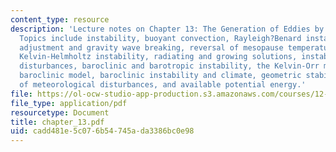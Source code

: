 ```yaml
---
content_type: resource
description: 'Lecture notes on Chapter 13: The Generation of Eddies by Instability.
  Topics include instability, buoyant convection, Rayleigh?Benard instability, convective
  adjustment and gravity wave breaking, reversal of mesopause temperature gradient,
  Kelvin-Helmholtz instability, radiating and growing solutions, instability of meteorological
  disturbances, baroclinic and barotropic instability, the Kelvin-Orr mechanism, two-level
  baroclinic model, baroclinic instability and climate, geometric stabilization, energetics
  of meteorological disturbances, and available potential energy.'
file: https://ol-ocw-studio-app-production.s3.amazonaws.com/courses/12-810-dynamics-of-the-atmosphere-spring-2008/cadd481e5c076b54745ada3386bc0e98_chapter_13.pdf
file_type: application/pdf
resourcetype: Document
title: chapter_13.pdf
uid: cadd481e-5c07-6b54-745a-da3386bc0e98
---
```

